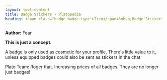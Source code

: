 ```yaml
---
layout: tool-content
title: Badge Stickers - Platopedia
heading: <span class="badge badge-type">Item</span>&nbsp;Badge Stickers
---
```


<div class="linebreak"></div>

**Author:** Fear

**This is just a concept.**

A badge is only used as cosmetic for your profile. There's little value to it, unless equipped badges could also be sent as stickers in the chat.

Plato Team: Roger that. Increasing prices of all badges. They are no longer just badges!

<div class="linebreak"></div>

<div class="content-image" data-url="/docs/assets/images/concepts/badgestickers.png" data-width="600px" data-label=""></div>

<div class="linebreak"></div>
